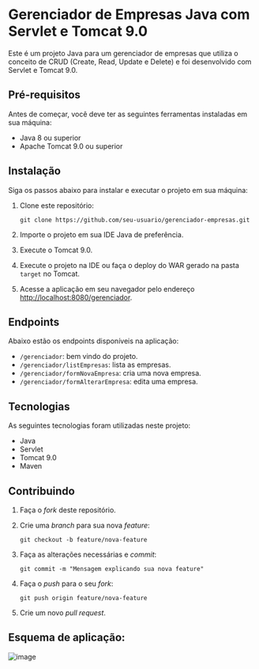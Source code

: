 # Gerenciador de Empresas Java com Servlet e Tomcat 9.0

Este é um projeto Java para um gerenciador de empresas que utiliza o conceito de CRUD (Create, Read, Update e Delete) e foi desenvolvido com Servlet e Tomcat 9.0.

## Pré-requisitos

Antes de começar, você deve ter as seguintes ferramentas instaladas em sua máquina:

- Java 8 ou superior
- Apache Tomcat 9.0 ou superior

## Instalação

Siga os passos abaixo para instalar e executar o projeto em sua máquina:

1. Clone este repositório:

    ```
    git clone https://github.com/seu-usuario/gerenciador-empresas.git
    ```

2. Importe o projeto em sua IDE Java de preferência.

3. Execute o Tomcat 9.0.

4. Execute o projeto na IDE ou faça o deploy do WAR gerado na pasta `target` no Tomcat.

5. Acesse a aplicação em seu navegador pelo endereço [http://localhost:8080/gerenciador](http://localhost:8080/gerenciador).

## Endpoints

Abaixo estão os endpoints disponíveis na aplicação:

- `/gerenciador`: bem vindo do projeto.
- `/gerenciador/listEmpresas`: lista as empresas.
- `/gerenciador/formNovaEmpresa`: cria uma nova empresa.
- `/gerenciador/formAlterarEmpresa`: edita uma empresa.


## Tecnologias

As seguintes tecnologias foram utilizadas neste projeto:

- Java
- Servlet
- Tomcat 9.0
- Maven

## Contribuindo

1. Faça o _fork_ deste repositório.

2. Crie uma _branch_ para sua nova _feature_:

    ```
    git checkout -b feature/nova-feature
    ```

3. Faça as alterações necessárias e _commit_:

    ```
    git commit -m "Mensagem explicando sua nova feature"
    ```

4. Faça o _push_ para o seu _fork_:

    ```
    git push origin feature/nova-feature
    ```

5. Crie um novo _pull request_.

## Esquema de aplicação:
![image](https://user-images.githubusercontent.com/114715875/235264023-3920aae1-177a-4ba2-8936-70a08e4a5ee1.png)



